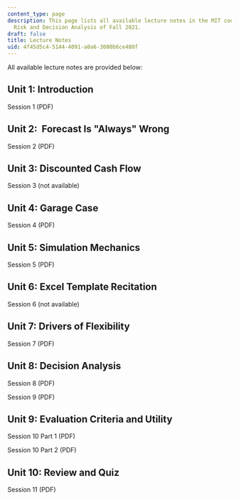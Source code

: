 ```yaml
---
content_type: page
description: This page lists all available lecture notes in the MIT course IDS.333
  Risk and Decision Analysis of Fall 2021.
draft: false
title: Lecture Notes
uid: 4f45d5c4-5144-4091-a0a6-3080b6ce480f
---
```

All available lecture notes are provided below:

## Unit 1: Introduction

Session 1 (PDF)

## Unit 2:  Forecast Is "Always" Wrong

Session 2 (PDF)

## Unit 3: Discounted Cash Flow

Session 3 (not available)

## Unit 4: Garage Case

Session 4 (PDF)

## Unit 5: Simulation Mechanics

Session 5 (PDF)

## Unit 6: Excel Template Recitation

Session 6 (not available)

## Unit 7: Drivers of Flexibility

Session 7 (PDF)

## Unit 8: Decision Analysis

Session 8 (PDF)

Session 9 (PDF)

## Unit 9: Evaluation Criteria and Utility

Session 10 Part 1 (PDF)

Session 10 Part 2 (PDF)

## Unit 10: Review and Quiz

Session 11 (PDF)